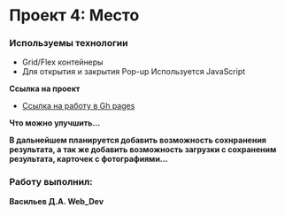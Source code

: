 # Проект 4: Место

### Используемы технологии

* Grid/Flex контейнеры
* Для открытия и закрытия Pop-up Используется JavaScript

**Ссылка на проект**

* [Ссылка на работу в Gh pages](https://dvbiz.github.io/)

**Что можно улучшить...**

**В дальнейшем планируется добавить возможность сохнранения результата, а так же добавить возможность загрузки с сохраненим результата, карточек с фотографиями...**

### Работу выполнил:
**Васильев Д.А. Web_Dev**
